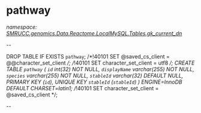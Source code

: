 ﻿# pathway
_namespace: [SMRUCC.genomics.Data.Reactome.LocalMySQL.Tables.gk_current_dn](./index.md)_

--
 
 DROP TABLE IF EXISTS `pathway`;
 /*!40101 SET @saved_cs_client = @@character_set_client */;
 /*!40101 SET character_set_client = utf8 */;
 CREATE TABLE `pathway` (
 `id` int(32) NOT NULL,
 `displayName` varchar(255) NOT NULL,
 `species` varchar(255) NOT NULL,
 `stableId` varchar(32) DEFAULT NULL,
 PRIMARY KEY (`id`),
 UNIQUE KEY `stableId` (`stableId`)
 ) ENGINE=InnoDB DEFAULT CHARSET=latin1;
 /*!40101 SET character_set_client = @saved_cs_client */;
 
 --




